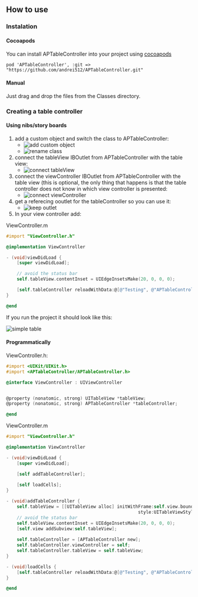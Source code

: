 ## How to use

### Instalation

#### Cocoapods

You can install APTableController into your project using [cocoapods](http://cocoapods.org)

```
pod 'APTableController', :git => "https://github.com/andrei512/APTableController.git"
```

#### Manual

Just drag and drop the files from the Classes directory.

### Creating a table controller

#### Using nibs/story boards

1. add a custom object and switch the class to APTableController:
    * ![add custom object](http://i.imgur.com/XWj9agy.png)
    * ![rename class](http://i.imgur.com/HPSXJJ1.png)
2. connect the tableView IBOutlet from APTableController with the table view:
    * ![connect tableView](http://i.imgur.com/oI1wkfD.png)
3. connect the viewController IBOutlet from APTableController with the table view (this is optional, the only thing that happens is that the table controller does not know in which view controller is presented:
    * ![connect viewController](http://i.imgur.com/SPBKzdP.png)
4. get a referecing ooutlet for the tableController so you can use it:
    * ![keep outlet](http://i.imgur.com/qjOb5Mq.png)
5. In your view controller add:

ViewController.m
```Objective-C
#import "ViewController.h"

@implementation ViewController

- (void)viewDidLoad {
    [super viewDidLoad];

    // avoid the status bar
    self.tableView.contentInset = UIEdgeInsetsMake(20, 0, 0, 0);

    [self.tableController reloadWithData:@[@"Testing", @"APTableController"]];
}

@end
```

If you run the project it should look like this:

![simple table](http://i.imgur.com/JYprejN.png)


#### Programmatically

ViewController.h:

```Objective-C
#import <UIKit/UIKit.h>
#import <APTableController/APTableController.h>

@interface ViewController : UIViewController


@property (nonatomic, strong) UITableView *tableView;
@property (nonatomic, strong) APTableController *tableController;

@end
```

ViewController.m
```Objective-C
#import "ViewController.h"

@implementation ViewController

- (void)viewDidLoad {
    [super viewDidLoad];

    [self addTableController];
    
    [self loadCells];
}

- (void)addTableController {
    self.tableView = [[UITableView alloc] initWithFrame:self.view.bounds
                                                  style:UITableViewStylePlain];
    // avoid the status bar
    self.tableView.contentInset = UIEdgeInsetsMake(20, 0, 0, 0);
    [self.view addSubview:self.tableView];
    
    self.tableController = [APTableController new];
    self.tableController.viewController = self;
    self.tableController.tableView = self.tableView;
}

- (void)loadCells {
    [self.tableController reloadWithData:@[@"Testing", @"APTableController"]];
}

@end
```
